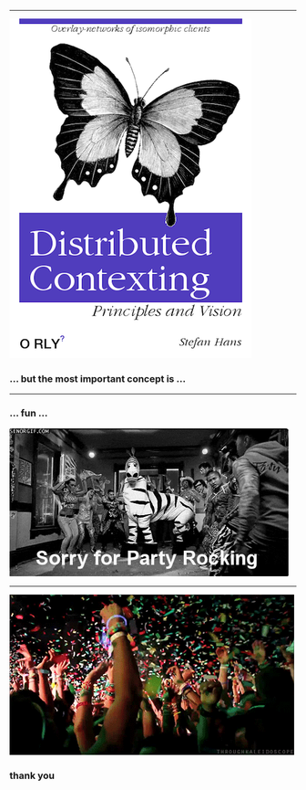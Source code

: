 

---

![Distributed Contexting](assets/image/Distributed-Contexting.png)


### ... but the most important concept is ...

---

### ... fun ...

![party](assets/image/giphy-2.gif)

---

![party](assets/image/giphy-3.gif)

### thank you
